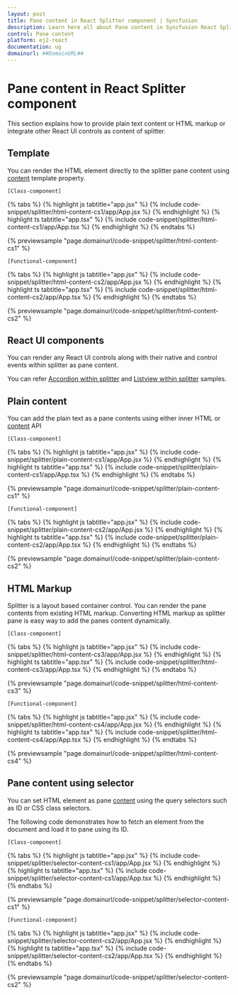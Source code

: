 ```yaml
---
layout: post
title: Pane content in React Splitter component | Syncfusion
description: Learn here all about Pane content in Syncfusion React Splitter component of Syncfusion Essential JS 2 and more.
control: Pane content 
platform: ej2-react
documentation: ug
domainurl: ##DomainURL##
---
```


# Pane content in React Splitter component

This section explains how to provide plain text content or HTML markup or integrate other React UI controls as content of splitter.

## Template

You can render the HTML element directly to the splitter pane content using [content](https://ej2.syncfusion.com/react/documentation/api/splitter/panePropertiesModel/#content) template property.

`[Class-component]`

{% tabs %}
{% highlight js tabtitle="app.jsx" %}
{% include code-snippet/splitter/html-content-cs1/app/App.jsx %}
{% endhighlight %}
{% highlight ts tabtitle="app.tsx" %}
{% include code-snippet/splitter/html-content-cs1/app/App.tsx %}
{% endhighlight %}
{% endtabs %}

 {% previewsample "page.domainurl/code-snippet/splitter/html-content-cs1" %}

`[Functional-component]`

{% tabs %}
{% highlight js tabtitle="app.jsx" %}
{% include code-snippet/splitter/html-content-cs2/app/App.jsx %}
{% endhighlight %}
{% highlight ts tabtitle="app.tsx" %}
{% include code-snippet/splitter/html-content-cs2/app/App.tsx %}
{% endhighlight %}
{% endtabs %}

 {% previewsample "page.domainurl/code-snippet/splitter/html-content-cs2" %}

## React UI components

You can render any React UI controls along with their native and control events within splitter as pane content.

You can refer [Accordion within splitter](https://ej2.syncfusion.com/react/demos/#/material/splitter/accordion-navigation-menu) and [Listview within splitter](https://ej2.syncfusion.com/react/demos/#/material/splitter/details-view) samples.

## Plain content

You can add the plain text as a pane contents using either inner HTML or [content](https://ej2.syncfusion.com/react/documentation/api/splitter/panePropertiesModel/#content) API

`[Class-component]`

{% tabs %}
{% highlight js tabtitle="app.jsx" %}
{% include code-snippet/splitter/plain-content-cs1/app/App.jsx %}
{% endhighlight %}
{% highlight ts tabtitle="app.tsx" %}
{% include code-snippet/splitter/plain-content-cs1/app/App.tsx %}
{% endhighlight %}
{% endtabs %}

 {% previewsample "page.domainurl/code-snippet/splitter/plain-content-cs1" %}

`[Functional-component]`

{% tabs %}
{% highlight js tabtitle="app.jsx" %}
{% include code-snippet/splitter/plain-content-cs2/app/App.jsx %}
{% endhighlight %}
{% highlight ts tabtitle="app.tsx" %}
{% include code-snippet/splitter/plain-content-cs2/app/App.tsx %}
{% endhighlight %}
{% endtabs %}

 {% previewsample "page.domainurl/code-snippet/splitter/plain-content-cs2" %}

## HTML Markup

Splitter is a layout based container control. You can render the pane contents from existing HTML markup. Converting HTML markup as splitter pane is easy way to add the panes content dynamically.

`[Class-component]`

{% tabs %}
{% highlight js tabtitle="app.jsx" %}
{% include code-snippet/splitter/html-content-cs3/app/App.jsx %}
{% endhighlight %}
{% highlight ts tabtitle="app.tsx" %}
{% include code-snippet/splitter/html-content-cs3/app/App.tsx %}
{% endhighlight %}
{% endtabs %}

 {% previewsample "page.domainurl/code-snippet/splitter/html-content-cs3" %}

`[Functional-component]`

{% tabs %}
{% highlight js tabtitle="app.jsx" %}
{% include code-snippet/splitter/html-content-cs4/app/App.jsx %}
{% endhighlight %}
{% highlight ts tabtitle="app.tsx" %}
{% include code-snippet/splitter/html-content-cs4/app/App.tsx %}
{% endhighlight %}
{% endtabs %}

 {% previewsample "page.domainurl/code-snippet/splitter/html-content-cs4" %}

## Pane content using selector

You can set HTML element as pane [content](https://ej2.syncfusion.com/react/documentation/api/splitter/panePropertiesModel/#content) using the query selectors such as ID or CSS class selectors.

The following code demonstrates how to fetch an element from the document and load it to pane using its ID.

`[Class-component]`

{% tabs %}
{% highlight js tabtitle="app.jsx" %}
{% include code-snippet/splitter/selector-content-cs1/app/App.jsx %}
{% endhighlight %}
{% highlight ts tabtitle="app.tsx" %}
{% include code-snippet/splitter/selector-content-cs1/app/App.tsx %}
{% endhighlight %}
{% endtabs %}

 {% previewsample "page.domainurl/code-snippet/splitter/selector-content-cs1" %}

`[Functional-component]`

{% tabs %}
{% highlight js tabtitle="app.jsx" %}
{% include code-snippet/splitter/selector-content-cs2/app/App.jsx %}
{% endhighlight %}
{% highlight ts tabtitle="app.tsx" %}
{% include code-snippet/splitter/selector-content-cs2/app/App.tsx %}
{% endhighlight %}
{% endtabs %}

 {% previewsample "page.domainurl/code-snippet/splitter/selector-content-cs2" %}